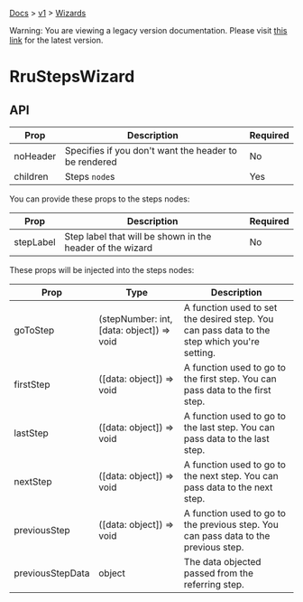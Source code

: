[Docs](/docs) > [v1](/docs/v1) > [Wizards](/docs/v1/components/RruStepsWizard)

<div class='warning-block'>
Warning: You are viewing a legacy version documentation. Please visit <a href='/docs'>this link</a> for the latest version.
</div>

# RruStepsWizard

## API

| Prop     | Description                                           | Required |
| -------- | ----------------------------------------------------- | -------- |
| noHeader | Specifies if you don't want the header to be rendered | No       |
| children | Steps `node`s                                         | Yes      |

You can provide these props to the steps nodes:

| Prop      | Description                                               | Required |
| --------- | --------------------------------------------------------- | -------- |
| stepLabel | Step label that will be shown in the header of the wizard | No       |

These props will be injected into the steps nodes:

| Prop             | Type                                      | Description                                                                                  |
| ---------------- | ----------------------------------------- | -------------------------------------------------------------------------------------------- |
| goToStep         | (stepNumber: int, [data: object]) => void | A function used to set the desired step. You can pass data to the step which you're setting. |
| firstStep        | ([data: object]) => void                  | A function used to go to the first step. You can pass data to the first step.                |
| lastStep         | ([data: object]) => void                  | A function used to go to the last step. You can pass data to the last step.                  |
| nextStep         | ([data: object]) => void                  | A function used to go to the next step. You can pass data to the next step.                  |
| previousStep     | ([data: object]) => void                  | A function used to go to the previous step. You can pass data to the previous step.          |
| previousStepData | object                                    | The data objected passed from the referring step.                                            |

